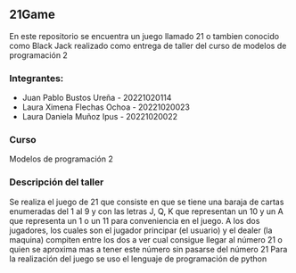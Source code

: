 ## 21Game

En este repositorio se encuentra un juego llamado 21 o tambien conocido como Black Jack realizado como entrega de taller del curso de modelos de programación 2

### Integrantes:
- Juan Pablo Bustos Ureña - 20221020114
- Laura Ximena Flechas Ochoa - 20221020023
- Laura Daniela Muñoz Ipus - 20221020022

### Curso 
Modelos de programación 2 

### Descripción del taller
Se realiza el juego de 21 que consiste en que se tiene una baraja de cartas enumeradas del 1 al 9 y con las letras J, Q, K que representan un 10 y un A que representa un 1 o un 11 para conveniencia en el juego. A los dos jugadores, los cuales son el jugador principar (el usuario) y el dealer (la maquina) compiten entre los dos a ver cual consigue llegar al número 21 o quien se aproxima mas a tener este número sin pasarse del número 21
Para la realización del juego se uso el lenguaje de programación de python 

